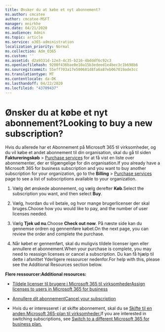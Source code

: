 ```yaml
---
title: Ønsker du at købe et nyt abonnement?
ms.author: cmcatee
author: cmcatee-MSFT
manager: mnirkhe
ms.date: 04/21/2020
ms.audience: Admin
ms.topic: article
ms.service: o365-administration
localization_priority: Normal
ms.collection: Adm_O365
ms.custom: ''
ms.assetid: d2a9331d-12e3-4c35-b216-4bdddf6c92c3
ms.openlocfilehash: 9200f436bae0e10a15b3edeed1e4bec3c1b698b6
ms.sourcegitcommit: 55eff703a17e500681d8fa6a87eb067019ade3cc
ms.translationtype: MT
ms.contentlocale: da-DK
ms.lasthandoff: 04/22/2020
ms.locfileid: "43709437"
---
```

# <a name="looking-to-buy-a-new-subscription"></a><span data-ttu-id="f3ece-102">Ønsker du at købe et nyt abonnement?</span><span class="sxs-lookup"><span data-stu-id="f3ece-102">Looking to buy a new subscription?</span></span>

<span data-ttu-id="f3ece-103">Hvis du allerede har et Abonnement på Microsoft 365 til virksomheder, og du vil købe et andet abonnement til din organisation, skal du gå til siden **Faktureringskøb** \> [Purchase services](https://go.microsoft.com/fwlink/p/?linkid=868433) for at få vist en liste over abonnementer, der er tilgængelige for din organisation.</span><span class="sxs-lookup"><span data-stu-id="f3ece-103">If you already have a Microsoft 365 for business subscription and you want to buy another subscription for your organization, go to the **Billing** \> [Purchase services](https://go.microsoft.com/fwlink/p/?linkid=868433) page to see a list of subscriptions available to your organization.</span></span>
 
1. <span data-ttu-id="f3ece-104">Vælg det ønskede abonnement, og vælg derefter **Køb**.</span><span class="sxs-lookup"><span data-stu-id="f3ece-104">Select the subscription you want, and then select **Buy**.</span></span>

2. <span data-ttu-id="f3ece-105">Vælg, hvordan du vil betale, og hvor mange brugerlicenser der skal bruges.</span><span class="sxs-lookup"><span data-stu-id="f3ece-105">Choose how you would like to pay, and the number of user licenses needed.</span></span>

3. <span data-ttu-id="f3ece-106">Vælg **Tjek ud nu**.</span><span class="sxs-lookup"><span data-stu-id="f3ece-106">Choose **Check out now**.</span></span> <span data-ttu-id="f3ece-107">På næste side kan du gennemse ordren og gennemføre købet.</span><span class="sxs-lookup"><span data-stu-id="f3ece-107">On the next page, you can review the order and complete the purchase.</span></span>

4. <span data-ttu-id="f3ece-108">Når købet er gennemført, skal du muligvis tildele licenser igen eller annullere et abonnement.</span><span class="sxs-lookup"><span data-stu-id="f3ece-108">When your purchase is complete, you may need to reassign licenses or cancel a subscription.</span></span> <span data-ttu-id="f3ece-109">Du kan få hjælp til dette i afsnittet Yderligere ressourcer nedenfor.</span><span class="sxs-lookup"><span data-stu-id="f3ece-109">For help with this, please see the Additional Resources section below.</span></span>

 <span data-ttu-id="f3ece-110">**Flere ressourcer:**</span><span class="sxs-lookup"><span data-stu-id="f3ece-110">**Additional resources:**</span></span>
  
- [<span data-ttu-id="f3ece-111">Tildele licenser til brugere i Microsoft 365 til virksomheder</span><span class="sxs-lookup"><span data-stu-id="f3ece-111">Assign licenses to users in Microsoft 365 for business</span></span>](https://docs.microsoft.com/office365/admin/subscriptions-and-billing/assign-licenses-to-users)
    
- [<span data-ttu-id="f3ece-112">Annullere dit abonnement</span><span class="sxs-lookup"><span data-stu-id="f3ece-112">Cancel your subscription</span></span>](https://docs.microsoft.com/office365/admin/subscriptions-and-billing/cancel-your-subscription)
    
- <span data-ttu-id="f3ece-113">Hvis du er interesseret i at skifte abonnement, skal du se [Skifte til en anden Microsoft 365-plan til virksomheder.](https://docs.microsoft.com/office365/admin/subscriptions-and-billing/switch-to-a-different-plan)</span><span class="sxs-lookup"><span data-stu-id="f3ece-113">If you are interested in switching subscriptions, see [Switch to a different Microsoft 365 for business plan.](https://docs.microsoft.com/office365/admin/subscriptions-and-billing/switch-to-a-different-plan)</span></span>